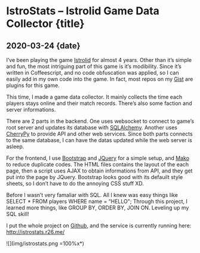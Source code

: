 # IstroStats – Istrolid Game Data Collector {title}
## 2020-03-24 {date}

I’ve been playing the game [Istrolid](http://www.istrolid.com/) for almost 4 years. Other than it’s simple and fun, the most intriguing part of this game is it’s modibility. Since it’s written in Coffeescript, and no code obfuscation was applied, so I can easily add in my own code into the game. In fact, most repos on my [Gist](https://gist.github.com/Rio6) are plugins for this game.

This time, I made a game data collector. It mainly collects the time each players stays online and their match records. There’s also some faction and server informations.

There are 2 parts in the backend. One uses websocket to connect to game’s root server and updates its database with [SQLAlchemy](https://www.sqlalchemy.org/). Another uses [CherryPy](https://cherrypy.org/) to provide API and other web services. Since both parts connects to the same database, I can have the datas updated while the web server is asleep.

For the frontend, I use [Bootstrap](https://getbootstrap.com/) and [JQuery](https://jquery.com/) for a simple setup, and [Mako](https://www.makotemplates.org/) to reduce duplicate codes. The HTML files contains the layout of the each page, then a script uses AJAX to obtain informations from API, and they get put into the page by JQuery. Bootstrap looks good with its defauilt style sheets, so I don’t have to do the annoying CSS stuff XD.

Before I wasn’t very famaliar with SQL. All I knew was easy things like SELECT * FROM players WHERE name = “HELLO"; Through this project, I learned more things, like GROUP BY, ORDER BY, JOIN ON. Leveling up my SQL skill!

I put the whole project on [Github](https://github.com/Rio6/IstroStats/), and the service is currently running here: <http://istrostats.r26.me/>

![](img/istrostats.png =100%x*)

